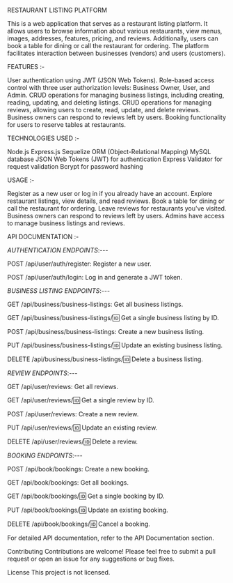 RESTAURANT LISTING PLATFORM


This is a web application that serves as a restaurant listing platform. It allows users to browse information about various restaurants, view menus, images, addresses, features, pricing, and reviews. Additionally, users can book a table for dining or call the restaurant for ordering. The platform facilitates interaction between businesses (vendors) and users (customers).


FEATURES :-

User authentication using JWT (JSON Web Tokens).
Role-based access control with three user authorization levels: Business Owner, User, and Admin.
CRUD operations for managing business listings, including creating, reading, updating, and deleting listings.
CRUD operations for managing reviews, allowing users to create, read, update, and delete reviews.
Business owners can respond to reviews left by users.
Booking functionality for users to reserve tables at restaurants.


TECHNOLOGIES USED :-

Node.js
Express.js
Sequelize ORM (Object-Relational Mapping)
MySQL database
JSON Web Tokens (JWT) for authentication
Express Validator for request validation
Bcrypt for password hashing


USAGE :- 

Register as a new user or log in if you already have an account.
Explore restaurant listings, view details, and read reviews.
Book a table for dining or call the restaurant for ordering.
Leave reviews for restaurants you've visited.
Business owners can respond to reviews left by users.
Admins have access to manage business listings and reviews.


API DOCUMENTATION :-

*AUTHENTICATION ENDPOINTS*:---

POST /api/user/auth/register: Register a new user.

POST /api/user/auth/login: Log in and generate a JWT token.


*BUSINESS LISTING ENDPOINTS*:---

GET /api/business/business-listings: Get all business listings.

GET /api/business/business-listings/:id: Get a single business listing by ID.

POST /api/business/business-listings: Create a new business listing.

PUT /api/business/business-listings/:id: Update an existing business listing.

DELETE /api/business/business-listings/:id: Delete a business listing.


*REVIEW ENDPOINTS*:---

GET /api/user/reviews: Get all reviews.

GET /api/user/reviews/:id: Get a single review by ID.

POST /api/user/reviews: Create a new review.

PUT /api/user/reviews/:id: Update an existing review.

DELETE /api/user/reviews/:id: Delete a review.


*BOOKING ENDPOINTS*:---

POST /api/book/bookings: Create a new booking.

GET /api/book/bookings: Get all bookings.

GET /api/book/bookings/:id: Get a single booking by ID.

PUT /api/book/bookings/:id: Update an existing booking.

DELETE /api/book/bookings/:id: Cancel a booking.

For detailed API documentation, refer to the API Documentation section.

Contributing
Contributions are welcome! Please feel free to submit a pull request or open an issue for any suggestions or bug fixes.

License
This project is not licensed.

